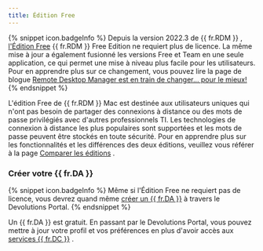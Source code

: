 ```yaml
---
title: Édition Free
---
```

{% snippet icon.badgeInfo %} 
Depuis la version 2022.3 de {{ fr.RDM }} , [l'Édition Free](https://devolutions.net/remote-desktop-manager/fr/home/downloadfree) {{ fr.RDM }} Free Edition ne requiert plus de licence. La même mise à jour a également fusionné les versions Free et Team en une seule application, ce qui permet une mise à niveau plus facile pour les utilisateurs. Pour en apprendre plus sur ce changement, vous pouvez lire la page de blogue [Remote Desktop Manager est en train de changer... pour le mieux!](https://blog.devolutions.net/fr/2022/10/nouveau-remote-desktop-manager-est-en-train-de-changer-pour-le-mieux/) 
{% endsnippet %}
 
L'édition Free de {{ fr.RDM }} Mac est destinée aux utilisateurs uniques qui n'ont pas besoin de partager des connexions à distance ou des mots de passe privilégiés avec d'autres professionnels TI. Les technologies de connexion à distance les plus populaires sont supportées et les mots de passe peuvent être stockés en toute sécurité. Pour en apprendre plus sur les fonctionnalités et les différences des deux éditions, veuillez vous référer à la page [Comparer les éditions](https://devolutions.net/remote-desktop-manager/fr/compare) . 

### Créer votre {{ fr.DA }} 

{% snippet icon.badgeInfo %} 
Même si l'Édition Free ne requiert pas de licence, vous devrez quand même [créer un {{ fr.DA }}](https://login.devolutions.com/op/register) à travers le Devolutions Portal. 
{% endsnippet %}
 
Un {{ fr.DA }} est gratuit. En passant par le Devolutions Portal, vous pouvez mettre à jour votre profil et vos préférences en plus d'avoir accès aux [services {{ fr.DC }}](/fr/cloud/getting-started/devolutions-cloud-services/) . 

